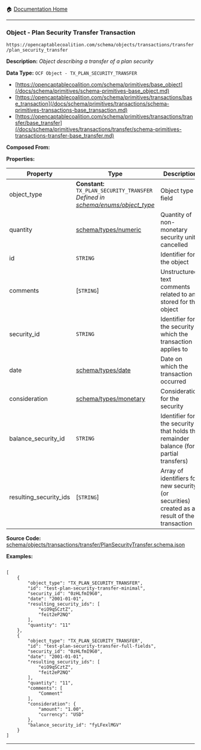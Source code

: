 :house: [Documentation Home](/README.md)

---

### Object - Plan Security Transfer Transaction

`https://opencaptablecoalition.com/schema/objects/transactions/transfer/plan_security_transfer`

**Description:** _Object describing a transfer of a plan security_

**Data Type:** `OCF Object - TX_PLAN_SECURITY_TRANSFER`

- [https://opencaptablecoalition.com/schema/primitives/base_object](/docs/schema/primitives/schema-primitives-base_object.md)
- [https://opencaptablecoalition.com/schema/primitives/transactions/base_transaction](/docs/schema/primitives/transactions/schema-primitives-transactions-base_transaction.md)
- [https://opencaptablecoalition.com/schema/primitives/transactions/transfer/base_transfer](/docs/schema/primitives/transactions/transfer/schema-primitives-transactions-transfer-base_transfer.md)

**Composed From:**

**Properties:**

| Property               | Type                                                                                                                                  | Description                                                                                  | Required   |
| ---------------------- | ------------------------------------------------------------------------------------------------------------------------------------- | -------------------------------------------------------------------------------------------- | ---------- |
| object_type            | **Constant:** `TX_PLAN_SECURITY_TRANSFER`</br>_Defined in [schema/enums/object_type](/docs/schema/enums/schema-enums-object_type.md)_ | Object type field                                                                            | `REQUIRED` |
| quantity               | [schema/types/numeric](/docs/schema/types/schema-types-numeric.md)                                                                    | Quantity of non-monetary security units cancelled                                            | `REQUIRED` |
| id                     | `STRING`                                                                                                                              | Identifier for the object                                                                    | `REQUIRED` |
| comments               | [`STRING`]</br>                                                                                                                       | Unstructured text comments related to and stored for the object                              | -          |
| security_id            | `STRING`                                                                                                                              | Identifier for the security which the transaction applies to                                 | `REQUIRED` |
| date                   | [schema/types/date](/docs/schema/types/schema-types-date.md)                                                                          | Date on which the transaction occurred                                                       | `REQUIRED` |
| consideration          | [schema/types/monetary](/docs/schema/types/schema-types-monetary.md)                                                                  | Consideration for the security                                                               | -          |
| balance_security_id    | `STRING`                                                                                                                              | Identifier for the security that holds the remainder balance (for partial transfers)         | -          |
| resulting_security_ids | [`STRING`]</br>                                                                                                                       | Array of identifiers for new security (or securities) created as a result of the transaction | `REQUIRED` |

**Source Code:** [schema/objects/transactions/transfer/PlanSecurityTransfer.schema.json](/schema/objects/transactions/transfer/PlanSecurityTransfer.schema.json)

**Examples:**

```

[
    {
        "object_type": "TX_PLAN_SECURITY_TRANSFER",
        "id": "test-plan-security-transfer-minimal",
        "security_id": "0zHLfmI9G0",
        "date": "2001-01-01",
        "resulting_security_ids": [
            "eiO9qSCztZ",
            "feit2eP2NQ"
        ],
        "quantity": "11"
    },
    {
        "object_type": "TX_PLAN_SECURITY_TRANSFER",
        "id": "test-plan-security-transfer-full-fields",
        "security_id": "0zHLfmI9G0",
        "date": "2001-01-01",
        "resulting_security_ids": [
            "eiO9qSCztZ",
            "feit2eP2NQ"
        ],
        "quantity": "11",
        "comments": [
            "Comment"
        ],
        "consideration": {
            "amount": "1.00",
            "currency": "USD"
        },
        "balance_security_id": "fyLFexlMGV"
    }
]

```

---
